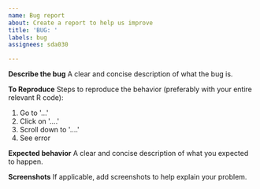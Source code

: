 ```yaml
---
name: Bug report
about: Create a report to help us improve
title: 'BUG: '
labels: bug
assignees: sda030

---
```


**Describe the bug**
A clear and concise description of what the bug is.

**To Reproduce**
Steps to reproduce the behavior (preferably with your entire relevant R code):
1. Go to '...'
2. Click on '....'
3. Scroll down to '....'
4. See error

**Expected behavior**
A clear and concise description of what you expected to happen.

**Screenshots**
If applicable, add screenshots to help explain your problem.
